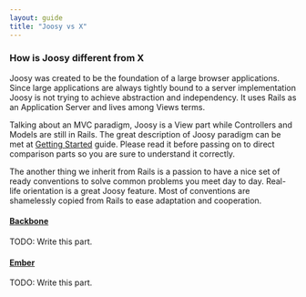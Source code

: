 ```yaml
---
layout: guide
title: "Joosy vs X"
---
```


### How is Joosy different from X

Joosy was created to be the foundation of a large browser applications. Since large applications are always tightly bound to a server implementation Joosy is not trying to achieve abstraction and independency. It uses Rails as an Application Server and lives among Views terms.

Talking about an MVC paradigm, Joosy is a View part while Controllers and Models are still in Rails. The great description of Joosy paradigm can be met at [Getting Started](/guides/basics/getting-started.html) guide. Please read it before passing on to direct comparison parts so you are sure to understand it correctly.

The another thing we inherit from Rails is a passion to have a nice set of ready conventions to solve common problems you meet day to day. Real-life orientation is a great Joosy feature. Most of conventions are shamelessly copied from Rails to ease adaptation and cooperation.

#### [Backbone](http://documentcloud.github.com/backbone/)

TODO: Write this part.

#### [Ember](http://emberjs.com/)

TODO: Write this part.